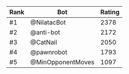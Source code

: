 Rank|Bot|Rating
---|---|---
#1|@NilatacBot|2378
#2|@anti-bot|2172
#3|@CatNail|2050
#4|@pawnrobot|1793
#5|@MinOpponentMoves|1097
